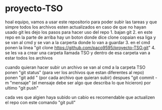 # proyecto-TSO

hoal equipo, vamos a usar este repositorio para poder subir las tareas y que simpre todos los archivos esten actualizados 
en caso de que no hayan usado git les dejo los pasos para hacer uso del repo
    1.  bajan git
    2.  en este repo en la parte de arriba hay un boton donde dice clone copaian esa liga
        y se van al cmd y se van a la carperta donde lo van a guardar 
    3.  en el cmd ponen la linea "git clone https://github.com/paco9595/proyecto-TSO.git"
    4.  se les va a crear una carpeta llamada TSO y dentro de esa carpeta van a estar todos los archivos

cuando quieran hacer subir un archivo se van al cmd a la carpeta TSO 
    ponen "git status" (para ver los archivos que estan diferentes al repo)
    ponen "git add <nombre del achivo>" (por cada archivo que quieran subir)
    despues "git commit -m "mensaje" (el mensaje debe ser algo que describa lo que hicieron)
    por ultimo "git push"

cada ves que algien haya subido un cabio es recomendable que actualizen el repo con este comando 
"git pull"